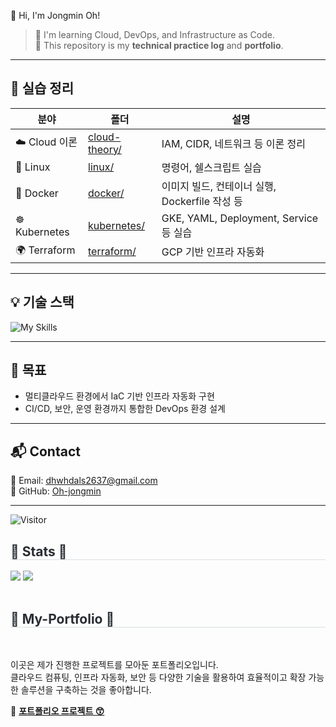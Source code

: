  👋 Hi, I'm Jongmin Oh!

> 🌱 I'm learning Cloud, DevOps, and Infrastructure as Code.  
> 📘 This repository is my **technical practice log** and **portfolio**.

---

## 📁 실습 정리

| 분야 | 폴더 | 설명 |
|------|------|------|
| ☁️ Cloud 이론 | [cloud-theory/](./cloud-theory) | IAM, CIDR, 네트워크 등 이론 정리 |
| 🐧 Linux | [linux/](./linux) | 명령어, 쉘스크립트 실습 |
| 🐳 Docker | [docker/](./docker) | 이미지 빌드, 컨테이너 실행, Dockerfile 작성 등 |
| ☸️ Kubernetes | [kubernetes/](./kubernetes) | GKE, YAML, Deployment, Service 등 실습 |
| 🌍 Terraform | [terraform/](./terraform) | GCP 기반 인프라 자동화 |

---

## 💡 기술 스택

![My Skills](https://skillicons.dev/icons?i=python,linux,mysql,aws,azure,gcp,docker,kubernetes,github,githubactions)

---

## 📌 목표

- 멀티클라우드 환경에서 IaC 기반 인프라 자동화 구현
- CI/CD, 보안, 운영 환경까지 통합한 DevOps 환경 설계

---

## 📬 Contact

📧 Email: dhwhdals2637@gmail.com  
🐙 GitHub: [Oh-jongmin](https://github.com/Oh-jongmin) 

---

![Visitor](https://komarev.com/ghpvc/?username=Oh-jongmin&color=blue)

<div align= "left"> 
    <h2 style="border-bottom: 1px solid #d8dee4; color: #282d33;"> 🏅 Stats 🏅 </h2> 
    <div align= "left"> <img src="https://github-readme-stats.vercel.app/api?username=Oh-jongmin&bg_color=180,000000,&title_color=000000&text_color=000000"/> 
    <img src="https://github-readme-stats.vercel.app/api/top-langs/?username=Oh-jongmin&layout=compact&bg_color=180,000000,&title_color=000000&text_color=000000"/> 
    </div> 
    </div><br>
<div align= "left">
    <h2 style="border-bottom: 1px solid #d8dee4; color: #282d33;"> 🤣 My-Portfolio 🤣 </h2> <br> 
    <p>
    이곳은 제가 진행한 프로젝트를 모아둔 포트폴리오입니다.<br>
    클라우드 컴퓨팅, 인프라 자동화, 보안 등 다양한 기술을 활용하여 효율적이고 확장 가능한 솔루션을 구축하는 것을 좋아합니다.
    </p>
    <p>
    🔗 <a href="https://github.com/Oh-jongmin" target="_blank"><b>포트폴리오 프로젝트 😙</b></a>
    </p>


